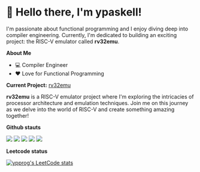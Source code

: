 # 👋 Hello there, I'm ypaskell!

I'm passionate about functional programming and I enjoy diving deep into compiler engineering. Currently, I'm dedicated to building an exciting project: the RISC-V emulator called **rv32emu**.

**About Me**

- 💻 Compiler Engineer
- ❤️ Love for Functional Programming

**Current Project:** [rv32emu](https://github.com/your_username/rv32emu)

**rv32emu** is a RISC-V emulator project where I'm exploring the intricacies of processor architecture and emulation techniques. Join me on this journey as we delve into the world of RISC-V and create something amazing together!


**Github stauts**

[![](https://raw.githubusercontent.com/ypaskell/ypaskell/master/profile-summary-card-output/nord_bright/0-profile-details.svg)](https://github.com/vn7n24fzkq/github-profile-summary-cards)
[![](https://raw.githubusercontent.com/ypaskell/ypaskell/master/profile-summary-card-output/nord_bright/1-repos-per-language.svg)](https://github.com/vn7n24fzkq/github-profile-summary-cards) [![](https://raw.githubusercontent.com/ypaskell/ypaskell/master/profile-summary-card-output/nord_bright/2-most-commit-language.svg)](https://github.com/vn7n24fzkq/github-profile-summary-cards)
[![](https://raw.githubusercontent.com/ypaskell/ypaskell/master/profile-summary-card-output/nord_bright/3-stats.svg)](https://github.com/vn7n24fzkq/github-profile-summary-cards) [![](https://raw.githubusercontent.com/ypaskell/ypaskell/master/profile-summary-card-output/nord_bright/4-productive-time.svg)](https://github.com/vn7n24fzkq/github-profile-summary-cards)

**Leetcode status**

[![ypprog's LeetCode stats](https://leetcode-stats-six.vercel.app/?username=ypprog&theme=dark)](https://github.com/KnlnKS/leetcode-stats)
